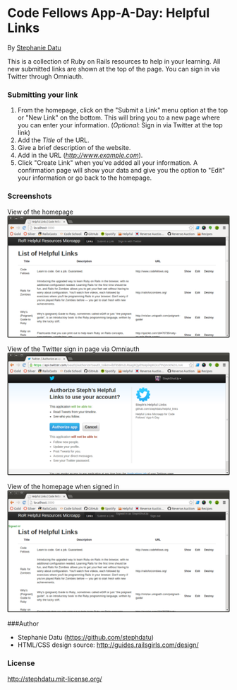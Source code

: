 # Code Fellows App-A-Day: Helpful Links
By [Stephanie Datu](http://blog.stephdatu.com)

This is a collection of Ruby on Rails resources to help in your learning. All new submitted links are shown at the top of the page. You can sign in via Twitter through Omniauth.


### Submitting your link
  1. From the homepage, click on the "Submit a Link" menu option at the top or "New Link" on the bottom. This will bring you to a new page where you can enter your information. (*Optional*: Sign in via Twitter at the top link)
  2. Add the *Title* of the URL.
  3. Give a brief description of the website.
  4. Add in the URL (*http://www.example.com*).
  5. Click "Create Link" when you've added all your information. A confirmation page will show your data and give you the option to "Edit" your information or go back to the homepage.


### Screenshots

View of the homepage
![Homepage](lib/assets/before-signin.png)

View of the Twitter sign in page via Omniauth
![Sign in page for Twitter](lib/assets/oauth-twitter.png)

View of the homepage when signed in
![Signed in](lib/assets/signedin.png)

###Author
* Stephanie Datu (https://github.com/stephdatu)
* HTML/CSS design source: http://guides.railsgirls.com/design/

### License

http://stephdatu.mit-license.org/
